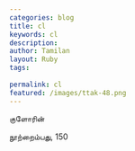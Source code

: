```yaml
---
categories: blog
title: cl
keywords: cl
description: 
author: Tamilan
layout: Ruby
tags: 
 
permalink: cl
featured: /images/ttak-48.png
---
```

  
குளோரின்  
  
நூற்றைம்பது, 150